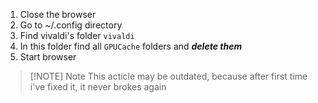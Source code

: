 1. Close the browser
2. Go to ~/.config directory
3. Find vivaldi's folder ```vivaldi```
4. In this folder find all ```GPUCache``` folders and ***delete them*** 
5. Start browser

>[!NOTE] Note
>This acticle may be outdated, because after first time i've fixed it, it never brokes again
